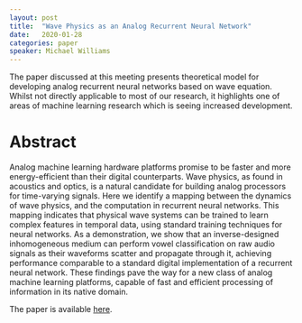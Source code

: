 ```yaml
---
layout: post
title:  "Wave Physics as an Analog Recurrent Neural Network"
date:   2020-01-28
categories: paper
speaker: Michael Williams
---
```


The paper discussed at this meeting presents theoretical model for developing analog recurrent neural networks based on wave equation. Whilst not directly applicable to most of our research, it highlights one of areas of machine learning research which is seeing increased development.

# Abstract

Analog machine learning hardware platforms promise to be faster and more energy-efficient than their digital counterparts. Wave physics, as found in acoustics and optics, is a natural candidate for building analog processors for time-varying signals. Here we identify a mapping between the dynamics of wave physics, and the computation in recurrent neural networks. This mapping indicates that physical wave systems can be trained to learn complex features in temporal data, using standard training techniques for neural networks. As a demonstration, we show that an inverse-designed inhomogeneous medium can perform vowel classification on raw audio signals as their waveforms scatter and propagate through it, achieving performance comparable to a standard digital implementation of a recurrent neural network. These findings pave the way for a new class of analog machine learning platforms, capable of fast and efficient processing of information in its native domain. 


The paper is available [here].

[here]: https://arxiv.org/abs/1904.12831
